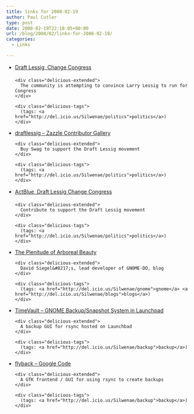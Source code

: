 ```yaml
---
title: links for 2008-02-19
author: Paul Cutler
type: post
date: 2008-02-19T22:18:05+00:00
url: /blog/2008/02/links-for-2008-02-19/
categories:
  - Links

---
```

<ul class="delicious">
  <li>
    <div class="delicious-link">
      <a href="http://draftlessig.org/">Draft Lessig  Change Congress</a>
    </div>
    
    <div class="delicious-extended">
      The community is attempting to convince Larry Lessig to run for Congress
    </div>
    
    <div class="delicious-tags">
      (tags: <a href="http://del.icio.us/Silwenae/politics">politics</a>)
    </div>
  </li>
  
  <li>
    <div class="delicious-link">
      <a href="http://www.zazzle.com/draftlessig">draftlessig &#8211; Zazzle Contributor Gallery</a>
    </div>
    
    <div class="delicious-extended">
      Buy Swag to support the Draft Lessig movement
    </div>
    
    <div class="delicious-tags">
      (tags: <a href="http://del.icio.us/Silwenae/politics">politics</a>)
    </div>
  </li>
  
  <li>
    <div class="delicious-link">
      <a href="http://www.actblue.com/page/lessig">ActBlue  Draft Lessig Change Congress</a>
    </div>
    
    <div class="delicious-extended">
      Contribute to support the Draft Lessig movement
    </div>
    
    <div class="delicious-tags">
      (tags: <a href="http://del.icio.us/Silwenae/politics">politics</a>)
    </div>
  </li>
  
  <li>
    <div class="delicious-link">
      <a href="http://blog.davebsd.com/">The Plenitude of Arboreal Beauty</a>
    </div>
    
    <div class="delicious-extended">
      David Siegel&#8217;s, lead developer of GNOME-DO, blog
    </div>
    
    <div class="delicious-tags">
      (tags: <a href="http://del.icio.us/Silwenae/gnome">gnome</a> <a href="http://del.icio.us/Silwenae/blogs">blogs</a>)
    </div>
  </li>
  
  <li>
    <div class="delicious-link">
      <a href="https://launchpad.net/timevault">TimeVault &#8211; GNOME Backup/Snapshot System in Launchpad</a>
    </div>
    
    <div class="delicious-extended">
      A backup GUI for rsync hosted on Launchbad
    </div>
    
    <div class="delicious-tags">
      (tags: <a href="http://del.icio.us/Silwenae/backup">backup</a>)
    </div>
  </li>
  
  <li>
    <div class="delicious-link">
      <a href="http://code.google.com/p/flyback/">flyback &#8211; Google Code</a>
    </div>
    
    <div class="delicious-extended">
      A GTK frontend / GUI for using rsync to create backups
    </div>
    
    <div class="delicious-tags">
      (tags: <a href="http://del.icio.us/Silwenae/backup">backup</a>)
    </div>
  </li>
</ul>